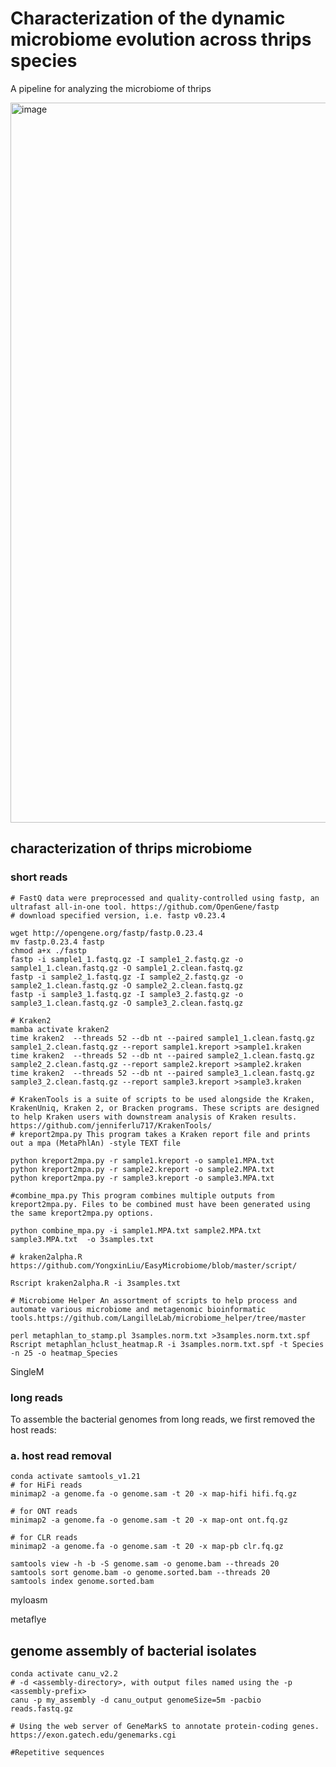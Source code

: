 # Characterization of the dynamic microbiome evolution across thrips species
A pipeline for analyzing the microbiome of thrips

<img width="2286" height="1152" alt="image" src="https://github.com/user-attachments/assets/0deecc13-68af-4ac5-8e15-4cea1b8cdfcc" />



## characterization of thrips microbiome

### short reads
```
# FastQ data were preprocessed and quality-controlled using fastp, an ultrafast all-in-one tool. https://github.com/OpenGene/fastp
# download specified version, i.e. fastp v0.23.4

wget http://opengene.org/fastp/fastp.0.23.4
mv fastp.0.23.4 fastp
chmod a+x ./fastp
fastp -i sample1_1.fastq.gz -I sample1_2.fastq.gz -o sample1_1.clean.fastq.gz -O sample1_2.clean.fastq.gz
fastp -i sample2_1.fastq.gz -I sample2_2.fastq.gz -o sample2_1.clean.fastq.gz -O sample2_2.clean.fastq.gz
fastp -i sample3_1.fastq.gz -I sample3_2.fastq.gz -o sample3_1.clean.fastq.gz -O sample3_2.clean.fastq.gz

# Kraken2
mamba activate kraken2
time kraken2  --threads 52 --db nt --paired sample1_1.clean.fastq.gz sample1_2.clean.fastq.gz --report sample1.kreport >sample1.kraken
time kraken2  --threads 52 --db nt --paired sample2_1.clean.fastq.gz sample2_2.clean.fastq.gz --report sample2.kreport >sample2.kraken
time kraken2  --threads 52 --db nt --paired sample3_1.clean.fastq.gz sample3_2.clean.fastq.gz --report sample3.kreport >sample3.kraken

# KrakenTools is a suite of scripts to be used alongside the Kraken, KrakenUniq, Kraken 2, or Bracken programs. These scripts are designed to help Kraken users with downstream analysis of Kraken results. https://github.com/jenniferlu717/KrakenTools/
# kreport2mpa.py This program takes a Kraken report file and prints out a mpa (MetaPhlAn) -style TEXT file

python kreport2mpa.py -r sample1.kreport -o sample1.MPA.txt
python kreport2mpa.py -r sample2.kreport -o sample2.MPA.txt
python kreport2mpa.py -r sample3.kreport -o sample3.MPA.txt

#combine_mpa.py This program combines multiple outputs from kreport2mpa.py. Files to be combined must have been generated using the same kreport2mpa.py options.

python combine_mpa.py -i sample1.MPA.txt sample2.MPA.txt sample3.MPA.txt  -o 3samples.txt

# kraken2alpha.R https://github.com/YongxinLiu/EasyMicrobiome/blob/master/script/

Rscript kraken2alpha.R -i 3samples.txt

# Microbiome Helper An assortment of scripts to help process and automate various microbiome and metagenomic bioinformatic tools.https://github.com/LangilleLab/microbiome_helper/tree/master 

perl metaphlan_to_stamp.pl 3samples.norm.txt >3samples.norm.txt.spf
Rscript metaphlan_hclust_heatmap.R -i 3samples.norm.txt.spf -t Species -n 25 -o heatmap_Species
```


SingleM


### long reads
To assemble the bacterial genomes from long reads, we first removed the host reads:

### a. host read removal

    
```
conda activate samtools_v1.21
# for HiFi reads
minimap2 -a genome.fa -o genome.sam -t 20 -x map-hifi hifi.fq.gz

# for ONT reads
minimap2 -a genome.fa -o genome.sam -t 20 -x map-ont ont.fq.gz

# for CLR reads
minimap2 -a genome.fa -o genome.sam -t 20 -x map-pb clr.fq.gz

samtools view -h -b -S genome.sam -o genome.bam --threads 20
samtools sort genome.bam -o genome.sorted.bam --threads 20
samtools index genome.sorted.bam
```

myloasm

metaflye



## genome assembly of bacterial isolates
```
conda activate canu_v2.2
# -d <assembly-directory>, with output files named using the -p <assembly-prefix>
canu -p my_assembly -d canu_output genomeSize=5m -pacbio reads.fastq.gz

# Using the web server of GeneMarkS to annotate protein-coding genes.
https://exon.gatech.edu/genemarks.cgi

#Repetitive sequences


```


